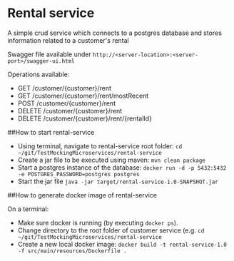# Rental service

A simple crud service which connects to a postgres database and stores information related to a customer's rental

Swagger file available under `http://<server-location>:<server-port>/swagger-ui.html`

Operations available:
- GET /customer/{customer}/rent
- GET /customer/{customer}/rent/mostRecent
- POST /customer/{customer}/rent
- DELETE /customer/{customer}/rent
- DELETE /customer/{customer}/rent/{rentalId}

##How to start rental-service

- Using terminal, navigate to rental-service root folder: `cd ~/git/TestMockingMicroservices/rental-service`
- Create a jar file to be executed using maven: `mvn clean package`
- Start a postgres instance of the database: `docker run -d -p 5432:5432 -e POSTGRES_PASSWORD=postgres postgres`
- Start the jar file `java -jar target/rental-service-1.0-SNAPSHOT.jar`

##How to generate docker image of rental-service

On a terminal:
- Make sure docker is running (by executing `docker ps`).
- Change directory to the root folder of customer service (e.g. `cd ~/git/TestMockingMicroservices/rental-service`
- Create a new local docker image: `docker build -t rental-service-1.0 -f src/main/resources/Dockerfile .`
